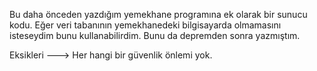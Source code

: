 Bu daha önceden yazdığım yemekhane programına ek olarak bir sunucu kodu. Eğer veri tabanının yemekhanedeki bilgisayarda olmamasını isteseydim bunu kullanabilirdim.
Bunu da depremden sonra yazmıştım.

Eksikleri ---> Her hangi bir güvenlik önlemi yok. 
